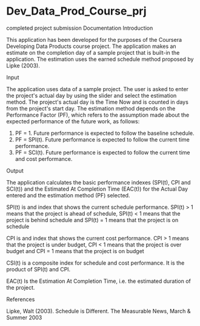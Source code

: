 # Dev_Data_Prod_Course_prj
completed project submission
Documentation
Introduction

This application has been developed for the purposes of the Coursera Developing Data Products course project. 
The application makes an estimate on the completion day of a sample project that is built-in the application. 
The estimation uses the earned schedule method proposed by Lipke (2003). 

Input

The application uses data of a sample project. 
The user is asked to enter the project's actual day by using the slider and select the estimation method. 
The project's actual day is the Time Now and is counted in days from the project's start day. 
The estimation method depends on the Performance Factor (PF), 
which refers to the assumption made about the expected performance of the future work, as follows:

1. PF = 1. Future performance is expected to follow the baseline schedule.
2. PF = SPI(t). Future performance is expected to follow the current time performance.
3. PF = SCI(t). Future performance is expected to follow the current time and cost performance.

Output

The application calculates the basic performance indexes (SPI(t), CPI and SCI(t)) 
and the Estimated At Completion Time (EAC(t)) for the Actual Day entered and the estimation method (PF) selected.

SPI(t) is and index that shows the current schedule performance. 
SPI(t) > 1 means that the project is ahead of schedule, 
SPI(t) < 1 means that the project is behind schedule and 
SPI(t) = 1 means that the project is on schedule

CPI is and index that shows the current cost performance. 
CPI > 1 means that the project is under budget, 
CPI < 1 means that the project is over budget and 
CPI = 1 means that the project is on budget

CSI(t) is a composite index for schedule and cost performance. It is the product of SPI(t) and CPI.

EAC(t) Is the Estimation At Completion Time, i.e. the estimated duration of the project.

References

Lipke, Walt (2003). Schedule is Different. The Measurable News, March & Summer 2003
